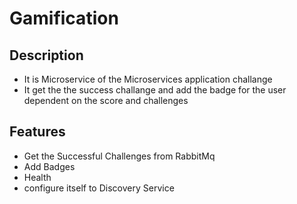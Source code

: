 # Gamification

## Description
  - It is Microservice of the Microservices application challange
  - It get the the success challange and add the badge for the user dependent on the score and challenges

## Features
  - Get the Successful Challenges from RabbitMq
  - Add Badges
  - Health
  - configure itself to Discovery Service
